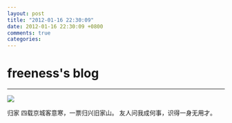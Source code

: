 ```yaml
---
layout: post
title: "2012-01-16 22:30:09"
date: 2012-01-16 22:30:09 +0800
comments: true
categories: 
---
```


# freeness's blog

----------

![](http://okqmqrbgo.bkt.clouddn.com/201201162230091.jpg)

>
归家
四载京城客意寒，一票归兴旧家山。 友人问我成何事，识得一身无用才。
